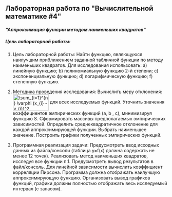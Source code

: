 ## **Лабораторная работа по "Вычислительной математике #4"**
#### _"Аппроксимация функции методом наименьших квадратов"_

##### **Цель лабораторной работы**:

1. Цель лабораторной работы:  Найти функцию, являющуюся наилучшим приближением заданной  табличной функции по методу наименьших квадратов. 
Для исследования использовать: 
a) линейную функцию; 
b) полиномиальную функцию 2-й степени; 
c) экспоненциальную функцию; 
d) логарифмическую функцию; 
f) степенную функцию.


2. Методика проведения исследования:
Вычислить меру отклонения:  <img src="http://www.sciweavers.org/tex2img.php?eq=%5Csum_%7Bi%3D1%7D%5E%7Bn%7D%20%20%5Cvarphi%20%28x_%7Bi%7D%20-%20y_%7Bi%7D%29%5E2&bc=White&fc=Black&im=jpg&fs=12&ff=arev&edit=0" align="center" border="0" alt="\sum_{i=1}^{n}  \varphi (x_{i} - y_{i})^2" width="111" height="50" />  для всех исследуемых функций.
Уточнить значения коэффициентов эмпирических функций (a, b , c), минимизируя функцию S.
Сформировать массивы предполагаемых эмпирических зависимостей.
Определить среднеквадратичное отклонение для каждой аппроксимирующей функции. Выбрать наименьшее значение.
Построить графики полученных эмпирических функций.


3. Программная реализация задачи:
Предусмотреть ввод исходных данных из файла/консоли (таблица y=f(x) должна содержать не менее 12 точек). 
Реализовать метод наименьших квадратов, исследуя все функции п.1. 
Предусмотреть вывод результатов в файл/консоль.
Для линейной зависимости вычислить коэффициент корреляции Пирсона.
Программа должна отображать наилучшую аппроксимирующую функцию.
Организовать вывод графиков функций, графики должны полностью отображать весь исследуемый интервал (с запасом).


